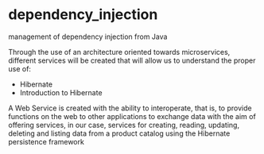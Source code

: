 # dependency_injection

management of dependency injection from Java


Through the use of an architecture oriented towards microservices, different services will be created that will allow us to understand the proper use of:

* Hibernate
* Introduction to Hibernate

A Web Service is created with the ability to interoperate, that is, to provide functions on the web to other applications to exchange data with the aim of offering services, in our case, services for creating, reading, updating, deleting and listing data from a product catalog using the Hibernate persistence framework